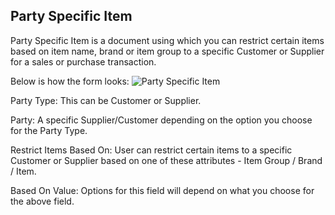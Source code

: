 ## Party Specific Item

Party Specific Item is a document using which you can restrict certain items based on item name, brand or item group to a specific Customer or Supplier for a sales or purchase transaction.

Below is how the form looks: ![Party Specific Item](https://docs.erpnext.com/files/Screenshot%20from%202021-09-06%2018-46-16.png)

Party Type: This can be Customer or Supplier.

Party: A specific Supplier/Customer depending on the option you choose for the Party Type.

Restrict Items Based On: User can restrict certain items to a specific Customer or Supplier based on one of these attributes - Item Group / Brand / Item.

Based On Value: Options for this field will depend on what you choose for the above field.